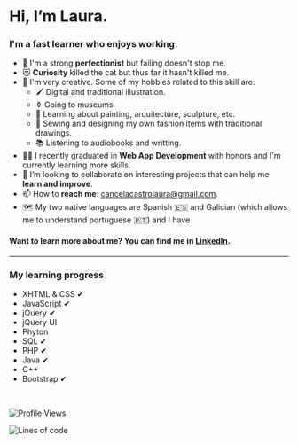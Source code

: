 <h1>Hi, I’m Laura.</h1>
<h3>I'm a fast learner who enjoys working.</h3>
<ul>
  <li>🥇 I'm a strong <b>perfectionist</b> but failing doesn't stop me.</li>
  <li>😻 <b>Curiosity</b> killed the cat but thus far it hasn't killed me.</li>
  <li>🎨 I'm very creative. Some of my hobbies related to this skill are:
    <ul>
      <li>🖌   Digital and traditional illustration.</li>
      <li>⚱    Going to museums.</li>
      <li>🗿   Learning about painting, arquitecture, sculpture, etc.</li>
      <li>👠  Sewing and designing my own fashion items with traditional drawings.</li>
      <li>📚  Listening to audiobooks and writting.</li>
    </ul>
  </li>
  <li>👩‍🎓 I recently graduated in <b>Web App Development</b> with honors and I'm currently learning more skills.</li>
  <li>🤝 I’m looking to collaborate on interesting projects that can help me <b>learn and improve</b>.</li>
  <li>📫 How to <b>reach me</b>: <a href="mailto:cancelacastrolaura@gmail.com">cancelacastrolaura@gmail.com</a>.</li>
  <li>🗺 My two native languages are Spanish 🇪🇸 and Galician (which allows me to understand portuguese 🇵🇹) and I have 
</ul>
<h4>Want to learn more about me? You can find me in <!--the following social media--><a href="https://www.linkedin.com/in/laura-cancela-castro/">LinkedIn</a>.</h4>
<hr></hr>
<h3>My learning progress</h3>
<ul>
	<li> XHTML & CSS ✔</li>
	<li> JavaScript ✔</li>
	<li> jQuery ✔</li>
	<li> jQuery UI</li>
	<li> Phyton</li>
	<li> SQL ✔</li>
	<li> PHP ✔</li>
	<li> Java ✔</li>
	<li> C++</li>
	<li> Bootstrap ✔</li>
</ul>


<!-- Github Readme Stats - Projects, most used languages and user info -->
<div>
 <!--
NOTE: token deprecated
 <img height="165px" align="center" src="https://github-readme-stats.LauraCancelaCastro.vercel.app/api/top-langs/?username=LauraCancelaCastro&layout=compact&theme=tokyonight" />
 <img height="165px" align="center" src="https://github-readme-stats.LauraCancelaCastro.vercel.app/api?username=LauraCancelaCastro&show_icons=true&include_all_commits=true&theme=tokyonight" />
 -->
</div><br/>

<!-- Wakatime Stats -->
![Profile Views](http://img.shields.io/badge/Profile%20Views-1-blue)

![Lines of code](https://img.shields.io/badge/From%20Hello%20World%20I%27ve%20Written-302828%20lines%20of%20code-blue)
<!--START_SECTION:waka-->

<!--END_SECTION:waka-->

<!---
LauraCancelaCastro/LauraCancelaCastro is a ✨ special ✨ repository because its `README.md` (this file) appears on your GitHub profile.
You can click the Preview link to take a look at your changes.
--->
